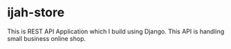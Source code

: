 # ijah-store

This is REST API Application which I build using Django. This API is handling small business online shop.
